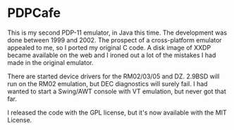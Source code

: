 PDPCafe
=======

This is my second PDP-11 emulator, in Java this time.
The development was done between 1999 and 2002.
The prospect of a cross-platform emulator appealed to me, so I ported my original C
code.  A disk image of XXDP became available on the web and I ironed out a lot
of the mistakes I had made in the original emulator.

There are started device drivers for the RM02/03/05 and DZ.
2.9BSD will run on the RM02 emulation, but DEC diagnostics will
surely fail.  I had wanted to start a Swing/AWT
console with VT emulation, but never got that far. 

I released the code with the GPL license, but it's now available with the
MIT License.
